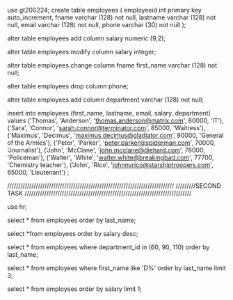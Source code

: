 use gt200224;
create table employees (
employeeid int primary key auto_increment,
fname varchar (128) not null,
lastname varchar (128) not null,
email varchar (128) not null,
phone varchar (30) not null
);
 
 alter table employees
 add column salary numeric (9,2);
 
alter table employees
modify column salary integer;

alter table employees
change column fname first_name varchar (128) not null;

alter table employees
drop column phone;

alter table employees
add column department varchar (128) not null;

insert into employees (first_name, lastname, email, salary, department)
values
('Thomas', 'Anderson', 'thomas.anderson@matrix.com', 80000, 'IT'),
('Sara', 'Connor', 'sarah.connor@terminator.com', 85000, 'Waitress'),
('Maximus', 'Decimus', 'maximus.decimus@gladiator.com', 90000, 'General of the Armies'),
('Peter', 'Parker', 'peter.parker@spiderman.com', 70000, 'Journalist'),
('John', 'McClane', 'john.mcclane@diehard.com', 78000, 'Policeman'),
('Walter', 'White', 'walter.white@breakingbad.com', 77700, 'Сhemistry teacher'),
('John', 'Rico', 'johnnyrico@starshiptroopers.com', 65000, 'Lieutenant') ;

////////////////////////////////////////////////////////////////////////////
/////////SECOND TASK
////////////////////////////////////////////////////////////////////////////

use hr;

select * from employees
order by last_name;

select *from employees
order by salary desc;

select * from employees
where department_id in (60, 90, 110)
order by last_name;

select * from employees
where first_name like 'D%'
order by last_name
limit 3;

select * from employees
order by salary
limit 1;








